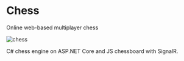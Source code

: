 # Chess
Online web-based multiplayer chess

![chess](https://www.google.com/url?sa=i&url=https%3A%2F%2Fwww.chess.com%2Farticle%2Fview%2Fhow-to-set-up-a-chess-game&psig=AOvVaw1a43O2hi6dy_19I_imJCJr&ust=1598022700591000&source=images&cd=vfe&ved=0CAIQjRxqFwoTCLi-k86IqusCFQAAAAAdAAAAABAD)

C# chess engine on ASP.NET Core and JS chessboard with SignalR.
